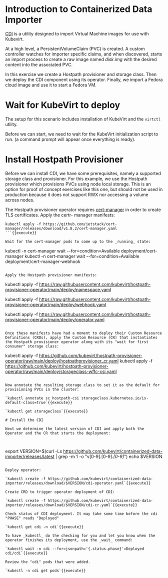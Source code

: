 # Introduction to Containerized Data Importer

[CDI](https://github.com/kubevirt/containerized-data-importer) is a utility designed to import Virtual Machine images for use with Kubevirt.

At a high level, a PersistentVolumeClaim (PVC) is created. A custom controller watches for importer specific claims, and when discovered, starts an import process to create a raw image named _disk.img_ with the desired content into the associated PVC.

In this exercise we create a Hostpath provisioner and storage class. Then we deploy the CDI component using its operator. Finally, we import a Fedora cloud image and use it to start a Fedora VM.

# Wait for KubeVirt to deploy

The setup for this scenario includes installation of KubeVirt and the `virtctl` utility.

Before we can start, we need to wait for the KubeVirt initialization script to run. (a command prompt will appear once everything is ready).

# Install Hostpath Provisioner

Before we can install CDI, we have some prerequisites, namely a supported storage class and provisioner. For this example, we use the Hostpath provisioner which provisions PVCs using node local storage. This is an option for proof of concept exercises like this one, but should not be used in production because it does not support RWX nor accessing a volume across nodes.

The Hostpath provisioner operator requires [cert-manager](https://github.com/cert-manager/cert-manager) in order to create TLS certificates. Apply the certr- manager manifests:

```
kubectl apply -f https://github.com/jetstack/cert-manager/releases/download/v1.8.2/cert-manager.yaml
```{{execute}}

Wait for the cert-manager pods to come up to the _running_ state:

```
kubectl -n cert-manager wait --for=condition=Available deployment/cert-manager
kubectl -n cert-manager wait --for=condition=Available deployment/cert-manager-webhook
```{{execute}}

Apply the Hostpath provisioner manifests:

```
kubectl apply -f https://raw.githubusercontent.com/kubevirt/hostpath-provisioner-operator/main/deploy/namespace.yaml

kubectl apply -f https://raw.githubusercontent.com/kubevirt/hostpath-provisioner-operator/main/deploy/webhook.yaml

kubectl apply -f https://raw.githubusercontent.com/kubevirt/hostpath-provisioner-operator/main/deploy/operator.yaml
```{{execute}}

Once these manifests have had a moment to deploy their Custom Resource Definitions (CRDs), apply the Custom Resource (CR) that instantiates the Hostpath provisioner operator along with its "wait for first consumer" storage class:

```
kubectl apply -f https://github.com/kubevirt/hostpath-provisioner-operator/raw/main/deploy/hostpathprovisioner_cr.yaml
kubectl apply -f https://github.com/kubevirt/hostpath-provisioner-operator/raw/main/deploy/storageclass-wffc-csi.yaml
```{{execute}}

Now annotate the resulting storage class to set it as the default for provisioning PVCs in the cluster:

`kubectl annotate sc hostpath-csi storageclass.kubernetes.io/is-default-class=true`{{execute}}

`kubectl get storageclass`{{execute}}

# Install the CDI

Next we determine the latest version of CDI and apply both the Operator and the CR that starts the deployment:



```
export VERSION=$(curl -Ls https://github.com/kubevirt/containerized-data-importer/releases/latest | grep -m 1 -o "v[0-9]\.[0-9]*\.[0-9]*")
echo $VERSION
```{{execute}}

Deploy operator:

`kubectl create -f https://github.com/kubevirt/containerized-data-importer/releases/download/$VERSION/cdi-operator.yaml`{{execute}}

Create CRD to trigger operator deployment of CDI:

`kubectl create -f https://github.com/kubevirt/containerized-data-importer/releases/download/$VERSION/cdi-cr.yaml`{{execute}}

Check status of CDI deployment. It may take some time before the cdi "PHASE" reads "Deployed"

`kubectl get cdi -n cdi`{{execute}}

To have _kubectl_ do the checking for you and let you know when the operator finishes its deployment, use the _wait_ command:

`kubectl wait -n cdi --for=jsonpath='{.status.phase}'=Deployed cdi/cdi`{{execute}}

Review the "cdi" pods that were added.

`kubectl -n cdi get pods`{{execute}}
